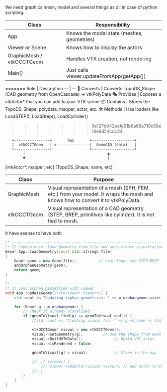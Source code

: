 We need graphics mesh, model and several things as dll in case of python scripting.


Class | Responsibility
-- | --
App | Knows the model state (meshes, geometries)
Viewer or Scene | Knows how to display the actors
GraphicMesh / vtkOCCTGeom | Handles VTK creation, not rendering
Main() | Just calls viewer.updateFromApp(getApp())
=======
Role | Description
-- | --
🔄 Converts | Converts TopoDS_Shape (CAD geometry from OpenCascade) → vtkPolyData
🎭 Provides | Exposes a vtkActor* that you can add to your VTK scene
📦 Contains | Stores the TopoDS_Shape, polydata, mapper, actor, etc.
🛠️ Methods | Has loaders like LoadSTEP(), LoadBrep(), LoadCylinder()


>>>>>>> 9e127b042eafe91b6a68a710c88e18e9d54cdc34

       +----------------+       has       +-------------------+
       |  vtkOCCTGeom   | <---------------|  GeomCAD (data)   |
       +----------------+                 +-------------------+
            │                                     ▲
            ▼                                     │
 [vtkActor*, mapper, etc]         [TopoDS_Shape, name, etc]
 
 
 

Class | Purpose
-- | --
GraphicMesh | Visual representation of a mesh (SPH, FEM, etc.) from your model. It wraps the mesh and knows how to convert it to vtkPolyData.
vtkOCCTGeom | Visual representation of a CAD geometry (STEP, BREP, primitives like cylinder). It is not tied to mesh.

It have seense to have both


```cpp
/* -------------------------------------------------------------------------- */
/* 2) Convenience: load geometry from file and auto‑create visual+actor       */
Geom* App::loadGeometry(const std::string& file)
{
    Geom* geom = new Geom(file);          // ctor loads the STEP/BREP
    addOrphanGeometry(geom);
    return geom;
}

/* -------------------------------------------------------------------------- */
/* 3) Sync orphan geometries with viewer                                      */
void App::updateGeoms(/*vtkViewer* viewer*/) {
    std::cout << "Updating orphan geometries: " << m_orphangeoms.size() << std::endl;

    for (Geom* g : m_orphangeoms) {
        // Check if already visualized
        if (geomToVisual.find(g) == geomToVisual.end()) {
            //std::cout << "Creating visual for: " << g->m_name << std::endl;

            vtkOCCTGeom* visual = new vtkOCCTGeom();
            visual->SetGeometry(g);         // Use the shape from Geom
            visual->BuildVTKData();              // Build VTK actor
            visual->isRendered = false;
            
            geomToVisual[g] = visual;            // Store in the map

            //~ if (viewer) {
                //~ viewer->addActor(visual->actor); // Add actor to the viewer (optional here)
            //~ }
        }
    }
}
```